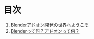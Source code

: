 

<div id="sect_title_text"></div>

# 目次

<div id="sect_title_img_0_0"></div>

1. [Blenderアドオン開発の世界へようこそ](body/chapter_01/SUMMARY.md)
  1. [Blenderって何？アドオンって何？](body/chapter_01/01_What_is_Blender_What_is_Add-on.md)

<!--
  2. [Blenderアドオンを使う](body/chapter_01/02_Use_Blender_Add-on.md)
  3. [アドオン開発環境を整える](body/chapter_01/03_Prepare_Add-on_development_environment.md)
  4. [アドオンのインストール・アンインストール・アップデート方法を理解する](body/chapter_01/04_Understand_Install_Uninstall_Update_Add-on.md)
  5. [自作のアドオンをインストールする](body/chapter_01/04_Install_own_Add-on.md)


2. [アドオンを作ってみよう](body/chapter_02/SUMMARY.md)
  1. [アドオン開発の基礎](body/chapter_02/01_Basic_of_Add-on_Development.md)
  2. [複数のオペレータクラスを登録する](body/chapter_02/02_Register_Multiple_Operation_Classes.md)
  3. [ツール・シェルフのオプションを活用する①](body/chapter_02/03_Use_Property_on_Tool_Shelf_1.md)
  4. [ツール・シェルフのオプションを活用する②](body/chapter_02/04_Use_Property_on_Tool_Shelf_2.md)
  5. [サブメニューを作成する](body/chapter_02/05_Create_Sub-menu.md)
  6. [ショートカットキーを割り当てる](body/chapter_02/06_Allocate_Shortcut_Keys.md)
  7. [アドオンのソースコードを複数ファイルへ分割する](body/chapter_02/07_Divide_Add-on_Source_into_Multiple_Files.md)
  8. [BlenderのUIを制御する](body/chapter_02/08_Control_Blender_UI.md)



3. [より高度なアドオンを作るために](body/chapter_03/SUMMARY.md)
  1. [マウスクリックのイベントを扱う](body/chapter_03/01_Handle_Mouse_Click_Event.md)
  2. [キーボードのキーイベントを扱う](body/chapter_03/02_Handle_Keyboard_Key_Event.md)
  3. [OpenGL向けのAPIを利用する](body/chapter_03/02_Use_API_for_OpenGL.md)
  4. [blfモジュールを使って文字列を描画する](body/chapter_03/04_Render_String_with_blf_Module.md)
  5. [アドオンから音を鳴らす](body/chapter_03/05_Play_Sound_from_Add-on.md)
  6. [アドオンを多言語に対応する](body/chapter_03/06_Multilingual_Support.md)
  7. [座標変換を活用する](body/chapter_03/07_Use_Coordinate_Transformation.md)
4. [さらにその先へ](body/chapter_04/SUMMARY.md)
  1. [Blenderが提供するアドオン向けのAPIを調べる](body/chapter_04/01_Research_official_Blender_API_for_Add-on.md)
  2. [アドオンをデバッグする](body/chapter_04/02_Debug_Add-on.md)
  3. [アドオンを公開する](body/chapter_04/03_Publish_your_Add-on.md)
  4. [アドオンのライセンスを決める](body/chapter_04/04_Determine_License_of_Add-on.md)
  5. [アドオンを自動テストする](body/chapter_04/05_Test_Add-on_Automatically.md)
  6. [アドオンをBlender本体に取り込んでもらう](body/chapter_04/04_Commit_your_Add-on_to_Blender.md)


* [用語集](body/Glossary.md)
* [おわりに](body/Conclusion.md)

-->
